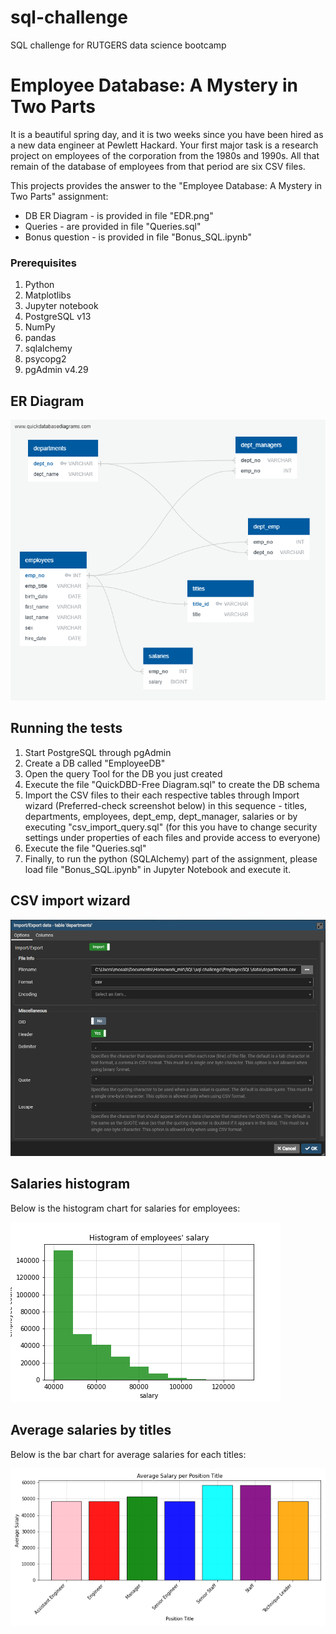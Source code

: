 # sql-challenge
SQL challenge for RUTGERS data science bootcamp


# Employee Database: A Mystery in Two Parts
It is a beautiful spring day, and it is two weeks since you have been hired as a new data engineer at Pewlett Hackard. Your first major task is a research project on employees of the corporation from the 1980s and 1990s. All that remain of the database of employees from that period are six CSV files.

This projects provides the answer to the "Employee Database: A Mystery in Two Parts" assignment:

* DB ER Diagram  - is provided in file "EDR.png"
* Queries - are provided in file "Queries.sql"
* Bonus question - is provided in file "Bonus_SQL.ipynb"


### Prerequisites

1. Python
2. Matplotlibs
3. Jupyter notebook
4. PostgreSQL v13
5. NumPy
6. pandas
7. sqlalchemy
8. psycopg2
9. pgAdmin v4.29

## ER Diagram


![ERD](Images/QuickDBD_Free_Diagram.png)


## Running the tests

1. Start PostgreSQL through pgAdmin
2. Create a DB called "EmployeeDB"
3. Open the query Tool for the DB you just created
4. Execute the file "QuickDBD-Free Diagram.sql" to create the DB schema
5. Import the CSV files to their each respective tables through Import wizard (Preferred-check screenshot below) in this sequence - titles, departments, employees, dept_emp, dept_manager, salaries or by executing "csv_import_query.sql" (for this you have to change security settings under properties of each files and provide access to everyone)
6. Execute the file "Queries.sql"
7. Finally, to run the python (SQLAlchemy) part of the assignment, please load file "Bonus_SQL.ipynb" in Jupyter Notebook and execute it.

## CSV import wizard


![import_wizard](Images/import_wizard.PNG)


## Salaries histogram

Below is the histogram chart for salaries for employees:


![salaries_histogram](Images/salaries_histogram.png)


## Average salaries by titles


Below is the bar chart for average salaries for each titles:


![avg_salaries_by_tite](Images/avg_salaries_by_tite.png)
